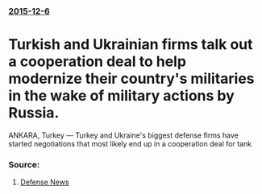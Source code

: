 ### [2015-12-6](/news/2015/12/6/index.md)

# Turkish and Ukrainian firms talk out a cooperation deal to help modernize their country's militaries in the wake of military actions by Russia. 

ANKARA, Turkey — Turkey and Ukraine&#039;s biggest defense firms have started negotiations that most likely end up in a cooperation deal for tank


### Source:

1. [Defense News](http://www.defensenews.com/story/defense/land/vehicles/2015/12/06/turkish-ukraine-defense-firms-in-talks-for-tank-upgrades/76889304/)
